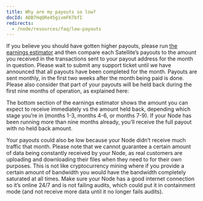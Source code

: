 ```yaml
---
title: Why are my payouts so low?
docId: ADB7HqQRe45givmFK7bfI
redirects:
  - /node/resources/faq/low-payouts
---
```


If you believe you should have gotten higher payouts, please run [the earnings estimator](https://support.storj.io/hc/en-us/articles/360029053531-Calculate-the-current-earnings-for-v3) and then compare each Satellite’s payouts to the amount you received in the transactions sent to your payout address for the month in question. Please wait to submit any support ticket until we have announced that all payouts have been completed for the month. Payouts are sent monthly, in the first two weeks after the month being paid is done. Please also consider that part of your payouts will be held back during the first nine months of operation, as explained here: [](docId:TPy59W2Kvxsj50ERIZ1hU)

The bottom section of the earnings estimator shows the amount you can expect to receive immediately vs the amount held back, depending which stage you’re in (months 1-3, months 4-6, or months 7-9). If your Node has been running more than nine months already, you’ll receive the full payout with no held back amount.

Your payouts could also be low because your Node didn’t receive much traffic that month. Please note that we cannot guarantee a certain amount of data being constantly received by your Node, as real customers are uploading and downloading their files when they need to for their own purposes. This is not like cryptocurrency mining where if you provide a certain amount of bandwidth you would have the bandwidth completely saturated at all times. Make sure your Node has a good internet connection so it’s online 24/7 and is not failing audits, which could put it in containment mode (and not receive more data until it no longer fails audits).
